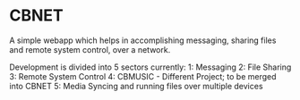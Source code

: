 # CBNET

A simple webapp which helps in accomplishing messaging, sharing files and remote system control, over a network.

Development is divided into 5 sectors currently:
1: Messaging
2: File Sharing
3: Remote System Control
4: CBMUSIC - Different Project; to be merged into CBNET
5: Media Syncing and running files over multiple devices